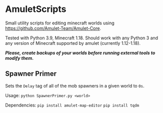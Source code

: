 # AmuletScripts
Small utility scripts for editing minecraft worlds using https://github.com/Amulet-Team/Amulet-Core.

Tested with Python 3.9, Minecraft 1.18. Should work with any Python 3 and any version of Minecraft supported by amulet (currently 1.12-1.18).

_**Please, create backups of your worlds before running external tools to modify them.**_

## Spawner Primer
Sets the `Delay` tag of all of the mob spawners in a given world to `0s`.

Usage: `python SpawnerPrimer.py <world>`

Dependencies: `pip install amulet-map-editor` `pip install tqdm`
